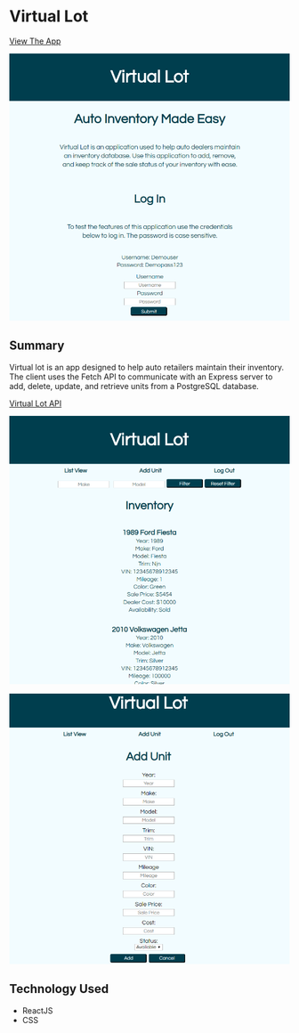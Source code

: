 # Virtual Lot

[View The App](https://virtual-lot.now.sh)

![Virtual Lot Landing Page](/imgs/vl-landing.png)

## Summary
Virtual lot is an app designed to help auto retailers maintain their inventory. The client uses the Fetch API
to communicate with an Express server to add, delete, update, and retrieve units from a PostgreSQL database.

[Virtual Lot API](https://github.com/carlog1118/virtual-lot-api)

![Main Inventory List](/imgs/vl-main.png)

![Add Unit Page](/imgs/vl-add.png)

## Technology Used

* ReactJS
* CSS